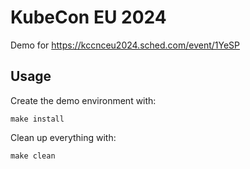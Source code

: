# KubeCon EU 2024

Demo for https://kccnceu2024.sched.com/event/1YeSP

## Usage

Create the demo environment with:

```shell
make install
```

Clean up everything with:

```shell
make clean
```
